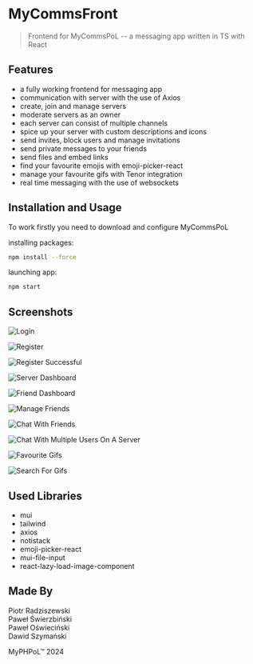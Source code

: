 # MyCommsFront

> Frontend for MyCommsPoL -- a messaging app written in TS with React

## Features

- a fully working frontend for messaging app
- communication with server with the use of Axios
- create, join and manage servers
- moderate servers as an owner
- each server can consist of multiple channels
- spice up your server with custom descriptions and icons
- send invites, block users and manage invitations
- send private messages to your friends
- send files and embed links
- find your favourite emojis with emoji-picker-react
- manage your favourite gifs with Tenor integration
- real time messaging with the use of websockets

## Installation and Usage

To work firstly you need to download and configure MyCommsPoL

installing packages:
```bash
npm install --force
```

launching app:
```bash 
npm start
```

## Screenshots

![Login](./src/assets/login.png "Login")

![Register](./src/assets/register.png "Register")

![Register Successful](./src/assets/regsuccess.png "Register Successful")

![Server Dashboard](./src/assets/serverdashboard.png "Server Dashboard")

![Friend Dashboard](./src/assets/frienddashboard.png "Friend Dashboard")

![Manage Friends](./src/assets/friendashboard2.png "Manage Friends")

![Chat With Friends](./src/assets/friendchat.png "Chat With Friends")

![Chat With Multiple Users On A Server](./src/assets/channel.png "Chat With Multiple Users On A Server")

![Favourite Gifs](./src/assets/gifs.png "Favourite Gifs")

![Search For Gifs](./src/assets/gifsearch.png "Search For Gifs")

## Used Libraries

- mui
- tailwind
- axios
- notistack
- emoji-picker-react
- mui-file-input
- react-lazy-load-image-component

## Made By

Piotr Radziszewski \
Paweł Świerzbiński \
Paweł Oświeciński \
Dawid Szymański

MyPHPoL™ 2024
